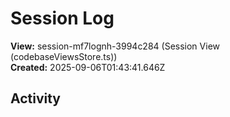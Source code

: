 # Session Log

**View:** session-mf7lognh-3994c284 (Session View (codebaseViewsStore.ts))  
**Created:** 2025-09-06T01:43:41.646Z

## Activity

<!-- Activity entries will be added here as notes are created -->
